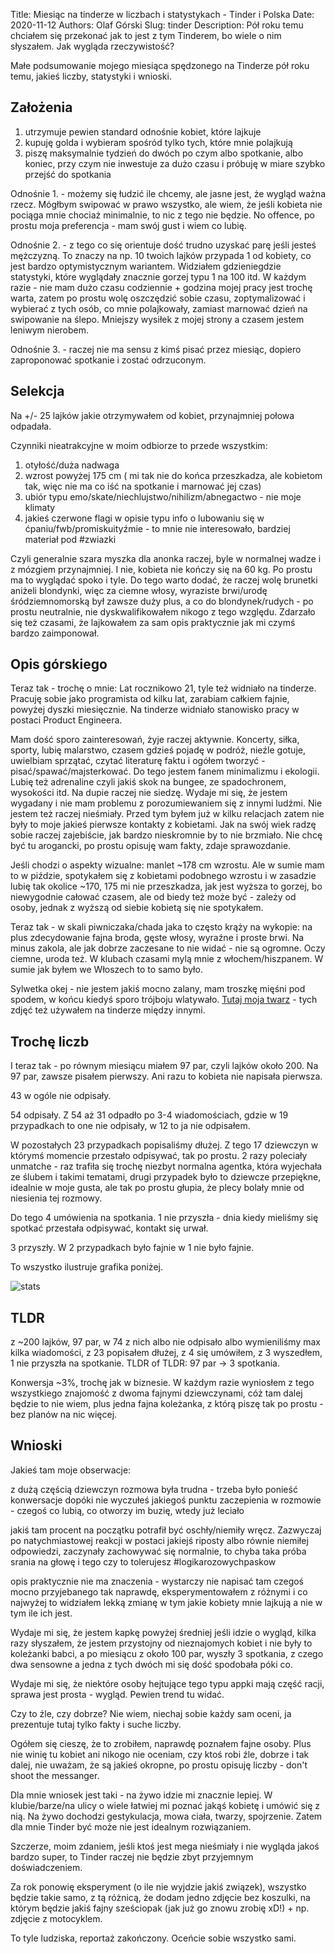 Title: Miesiąc na tinderze w liczbach i statystykach - Tinder i Polska 
Date: 2020-11-12
Authors: Olaf Górski
Slug: tinder
Description: Pół roku temu chciałem się przekonać jak to jest z tym Tinderem, bo wiele o nim słyszałem. Jak wygląda rzeczywistość?

Małe podsumowanie mojego miesiąca spędzonego na Tinderze pół roku temu, jakieś liczby, statystyki i wnioski.

## Założenia

1. utrzymuje pewien standard odnośnie kobiet, które lajkuje
1. kupuję golda i wybieram spośród tylko tych, które mnie polajkują
1. piszę maksymalnie tydzień do dwóch po czym albo spotkanie, albo koniec, przy czym nie inwestuje za dużo czasu i próbuję w miare szybko przejść do spotkania

Odnośnie 1. - możemy się łudzić ile chcemy, ale jasne jest, że wygląd ważna rzecz.
Mógłbym swipować w prawo wszystko, ale wiem, że jeśli kobieta nie pociąga mnie chociaż minimalnie, to nic z tego nie będzie. No offence, po prostu moja preferencja - mam swój gust i wiem co lubię.

Odnośnie 2. - z tego co się orientuje dość trudno uzyskać parę jeśli jesteś mężczyzną. To znaczy na np. 10 twoich lajków przypada 1 od kobiety, co jest bardzo optymistycznym wariantem.
Widziałem gdzieniegdzie statystyki, które wyglądały znacznie gorzej typu 1 na 100 itd.
W każdym razie - nie mam dużo czasu codziennie + godzina mojej pracy jest trochę warta, zatem po prostu wolę oszczędzić sobie czasu, zoptymalizować i wybierać z tych osób, co mnie polajkowały, zamiast marnować dzień na swipowanie na ślepo. Mniejszy wysiłek z mojej strony a czasem jestem leniwym nierobem.

Odnośnie 3. - raczej nie ma sensu z kimś pisać przez miesiąc, dopiero zaproponować spotkanie i zostać odrzuconym.

## Selekcja 

Na +/- 25 lajków jakie otrzymywałem od kobiet, przynajmniej połowa odpadała.

Czynniki nieatrakcyjne w moim odbiorze to przede wszystkim:

1. otyłość/duża nadwaga
1. wzrost powyżej 175 cm ( mi tak nie do końca przeszkadza, ale kobietom tak, więc nie ma co iść na spotkanie i marnować jej czas)
1. ubiór typu emo/skate/niechlujstwo/nihilizm/abnegactwo - nie moje klimaty
1. jakieś czerwone flagi w opisie typu info o lubowaniu się w ćpaniu/fwb/promiskuityźmie - to mnie nie interesowało, bardziej materiał pod #zwiazki

Czyli generalnie szara myszka dla anonka raczej, byle w normalnej wadze i z mózgiem przynajmniej. I nie, kobieta nie kończy się na 60 kg. Po prostu ma to wyglądać spoko i tyle.
Do tego warto dodać, że raczej wolę brunetki aniżeli blondynki, więc za ciemne włosy, wyraziste brwi/urodę śródziemnomorską był zawsze duży plus, a co do blondynek/rudych - po prostu neutralnie, nie dyskwalifikowałem nikogo z tego względu.
Zdarzało się też czasami, że lajkowałem za sam opis praktycznie jak mi czymś bardzo zaimponował.

## Opis górskiego

Teraz tak - trochę o mnie:
Lat rocznikowo 21, tyle też widniało na tinderze. Pracuję sobie jako programista od kilku lat, zarabiam całkiem fajnie, powyżej dyszki miesięcznie. Na tinderze widniało stanowisko pracy w postaci Product Engineera.

Mam dość sporo zainteresowań, żyje raczej aktywnie. Koncerty, siłka, sporty, lubię malarstwo, czasem gdzieś pojadę w podróż, nieźle gotuje, uwielbiam sprzątać, czytać literaturę faktu i ogółem tworzyć - pisać/spawać/majsterkować. Do tego jestem fanem minimalizmu i ekologii. Lubię też adrenaline czyli jakiś skok na bungee, ze spadochronem, wysokości itd. Na dupie raczej nie siedzę.
Wydaje mi się, że jestem wygadany i nie mam problemu z porozumiewaniem się z innymi ludźmi. Nie jestem też raczej nieśmiały. Przed tym byłem już w kilku relacjach zatem nie były to moje jakieś pierwsze kontakty z kobietami.
Jak na swój wiek radzę sobie raczej zajebiście, jak bardzo nieskromnie by to nie brzmiało. Nie chcę być tu arogancki, po prostu opisuję wam fakty, zdaje sprawozdanie.

Jeśli chodzi o aspekty wizualne:
manlet ~178 cm wzrostu. Ale w sumie mam to w piździe, spotykałem się z kobietami podobnego wzrostu i w zasadzie lubię tak okolice ~170, 175 mi nie przeszkadza, jak jest wyższa to gorzej, bo niewygodnie całować czasem, ale od biedy też może być - zależy od osoby, jednak z wyższą od siebie kobietą się nie spotykałem.

Teraz tak - w skali piwniczaka/chada jaka to często krąży na wykopie: na plus zdecydowanie fajna broda, gęste włosy, 
wyraźne i proste brwi. Na minus zakola, ale jak dobrze zaczesane to nie widać - nie są ogromne. Oczy ciemne, uroda też. W klubach czasami mylą mnie z włochem/hiszpanem. W sumie jak byłem we Włoszech to to samo było.

Sylwetka okej - nie jestem jakiś mocno zalany, mam troszkę mięśni pod spodem, w końcu kiedyś sporo trójboju wlatywało.
[Tutaj moja twarz](./static/articles/tinder/face.png) - tych zdjęć też używałem na tinderze między innymi.

## Trochę liczb

I teraz tak - po równym miesiącu miałem 97 par, czyli lajków około 200.
Na 97 par, zawsze pisałem pierwszy. Ani razu to kobieta nie napisała pierwsza.

43 w ogóle nie odpisały.

54 odpisały.
Z 54 aż 31 odpadło po 3-4 wiadomościach, gdzie w 19 przypadkach to one nie odpisały, w 12 to ja nie odpisałem.

W pozostałych 23 przypadkach popisaliśmy dłużej.
Z tego 17 dziewczyn w którymś momencie przestało odpisywać, tak po prostu.
2 razy poleciały unmatche - raz trafiła się trochę niezbyt normalna agentka, która wyjechała ze ślubem i takimi tematami, drugi przypadek było to dziewcze przepiękne, idealnie w moje gusta, ale tak po prostu głupia, że plecy bolały mnie od niesienia tej rozmowy.

Do tego 4 umówienia na spotkania.
1 nie przyszła - dnia kiedy mieliśmy się spotkać przestała odpisywać, kontakt się urwał.

3 przyszły.
W 2 przypadkach było fajnie w 1 nie było fajnie.

To wszystko ilustruje grafika poniżej.

![stats](./static/articles/tinder/stats.png)

## TLDR

z ~200 lajków, 97 par, w 74 z nich albo nie odpisało albo wymieniliśmy max kilka wiadomości, z 23 popisałem dłużej, z 4 się umówiłem, z 3 wyszedłem, 1 nie przyszła na spotkanie.
TLDR of TLDR: 97 par -> 3 spotkania.

Konwersja ~3%, trochę jak w biznesie. W każdym razie wyniosłem z tego wszystkiego znajomość z dwoma fajnymi dziewczynami, cóż tam dalej będzie to nie wiem, plus jedna fajna koleżanka, z którą piszę tak po prostu - bez planów na nic więcej.

## Wnioski

Jakieś tam moje obserwacje:

z dużą częścią dziewczyn rozmowa była trudna - trzeba było ponieść konwersacje dopóki nie wyczułeś jakiegoś punktu zaczepienia w rozmowie - czegoś co lubią, co otworzy im buzię, wtedy już leciało

jakiś tam procent na początku potrafił być oschły/niemiły wręcz. Zazwyczaj po natychmiastowej reakcji w postaci jakiejś riposty albo równie niemiłej odpowiedzi, zaczynały zachowywać się normalnie, to chyba taka próba srania na głowę i tego czy to tolerujesz #logikarozowychpaskow

opis praktycznie nie ma znaczenia - wystarczy nie napisać tam czegoś mocno przyjebanego tak naprawdę, eksperymentowałem z różnymi i co najwyżej to widziałem lekką zmianę w tym jakie kobiety mnie lajkują a nie w tym ile ich jest.

Wydaje mi się, że jestem kapkę powyżej średniej jeśli idzie o wygląd, kilka razy słyszałem, że jestem przystojny od nieznajomych kobiet i nie były to koleżanki babci, 
a po miesiącu z około 100 par, wyszły 3 spotkania, z czego dwa sensowne a jedna z tych dwóch mi się dość spodobała póki co.

Wydaje mi się, że niektóre osoby hejtujące tego typu appki mają część racji, sprawa jest prosta - wygląd. Pewien trend tu widać.

Czy to źle, czy dobrze? Nie wiem, niechaj sobie każdy sam oceni, ja prezentuje tutaj tylko fakty i suche liczby.

Ogółem się cieszę, że to zrobiłem, naprawdę poznałem fajne osoby. Plus nie winię tu kobiet ani nikogo nie oceniam, czy ktoś robi źle, dobrze i tak dalej, 
nie uważam, że są jakieś okropne, po prostu opisuję liczby - don't shoot the messanger.

Dla mnie wniosek jest taki - na żywo idzie mi znacznie lepiej. W klubie/barze/na ulicy o wiele łatwiej mi poznać jakąś kobietę i umówić się z nią. 
Na żywo dochodzi gestykulacja, mowa ciała, twarzy, spojrzenie. Zatem dla mnie Tinder być może nie jest idealnym rozwiązaniem.

Szczerze, moim zdaniem, jeśli ktoś jest mega nieśmiały i nie wygląda jakoś bardzo super, to Tinder raczej nie będzie zbyt przyjemnym doświadczeniem.

Za rok ponowię eksperyment (o ile nie wyjdzie jakiś związek), wszystko będzie takie samo, z tą różnicą, że dodam jedno zdjęcie bez koszulki, na którym będzie jakiś fajny sześciopak (jak już go znowu zrobię xD!) + np. zdjęcie z motocyklem.

To tyle ludziska, reportaż zakończony. Oceńcie sobie wszystko sami. 